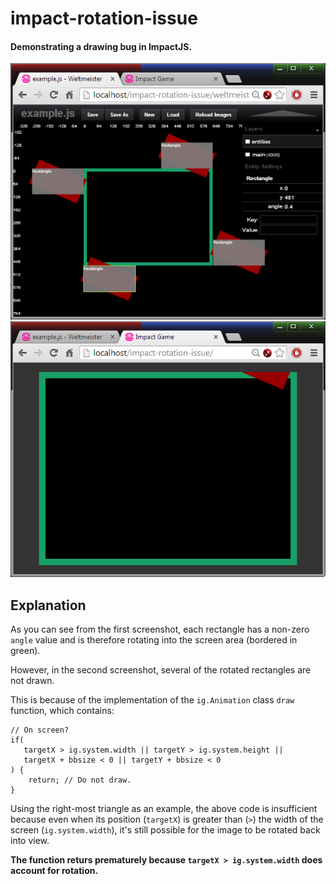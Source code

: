 impact-rotation-issue
=====================

#### Demonstrating a drawing bug in ImpactJS. ####

![Screenshot 1](https://raw.githubusercontent.com/Joncom/impact-rotation-issue/master/media/screenshot1.png)
![Screenshot 2](https://raw.githubusercontent.com/Joncom/impact-rotation-issue/master/media/screenshot2.png)

## Explanation ##

As you can see from the first screenshot, each rectangle has a non-zero `angle` value and is therefore rotating into the screen area (bordered in green).

However, in the second screenshot, several of the rotated rectangles are not drawn.

This is because of the implementation of the `ig.Animation` class `draw` function, which contains:

```
// On screen?
if(
   targetX > ig.system.width || targetY > ig.system.height ||
   targetX + bbsize < 0 || targetY + bbsize < 0
) {
    return; // Do not draw.
}
```

Using the right-most triangle as an example, the above code is insufficient because even when its position (`targetX`) is greater than (`>`) the width of the screen (`ig.system.width`), it's still possible for the image to be rotated back into view.

**The function returs prematurely because `targetX > ig.system.width` does account for rotation.**